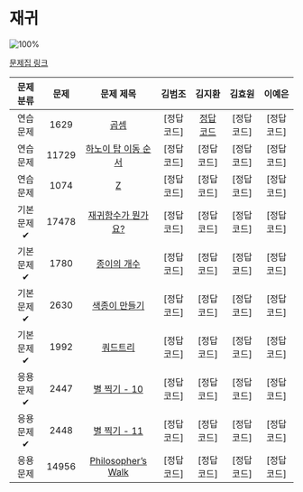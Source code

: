 # 재귀

![100%](https://progress-bar.dev/0/?scale=10&title=progress&width=500&color=babaca&suffix=/10)

[문제집 링크](https://www.acmicpc.net/workbook/view/7314)

| 문제 분류 | 문제 | 문제 제목 | 김범조 | 김지환 | 김효원 | 이예은 |
| :--: | :--: | :--: | :--: | :--: | :--: | :--: |
| 연습 문제 | 1629 | [곱셈](https://www.acmicpc.net/problem/1629) | [정답 코드] | [정답 코드](/알고리즘기법/solution/1629-김지환.cpp) | [정답 코드] | [정답 코드] |
| 연습 문제 | 11729 | [하노이 탑 이동 순서](https://www.acmicpc.net/problem/11729) | [정답 코드] | [정답 코드] | [정답 코드] | [정답 코드] |
| 연습 문제 | 1074 | [Z](https://www.acmicpc.net/problem/1074) | [정답 코드] | [정답 코드] | [정답 코드] | [정답 코드] |
| 기본 문제✔ | 17478 | [재귀함수가 뭔가요?](https://www.acmicpc.net/problem/17478) | [정답 코드] | [정답 코드] | [정답 코드] | [정답 코드] |
| 기본 문제✔ | 1780 | [종이의 개수](https://www.acmicpc.net/problem/1780) | [정답 코드] | [정답 코드] | [정답 코드] | [정답 코드] |
| 기본 문제✔ | 2630 | [색종이 만들기](https://www.acmicpc.net/problem/2630) | [정답 코드] | [정답 코드] | [정답 코드] | [정답 코드] |
| 기본 문제✔ | 1992 | [쿼드트리](https://www.acmicpc.net/problem/1992) | [정답 코드] | [정답 코드] | [정답 코드] | [정답 코드] |
| 응용 문제✔ | 2447 | [별 찍기 - 10](https://www.acmicpc.net/problem/2447) | [정답 코드] | [정답 코드] | [정답 코드] | [정답 코드] |
| 응용 문제✔ | 2448 | [별 찍기 - 11](https://www.acmicpc.net/problem/2448) | [정답 코드] | [정답 코드] | [정답 코드] | [정답 코드] |
| 응용 문제 | 14956 | [Philosopher’s Walk](https://www.acmicpc.net/problem/14956) | [정답 코드] | [정답 코드] | [정답 코드] | [정답 코드] |
